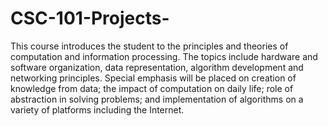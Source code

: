 # CSC-101-Projects-
This course introduces the student to the principles and theories of computation and information processing. The topics include hardware and software organization, data representation, algorithm development and networking principles. Special emphasis will be placed on creation of knowledge from data; the impact of computation on daily life; role of abstraction in solving problems; and implementation of algorithms on a variety of platforms including the Internet.
